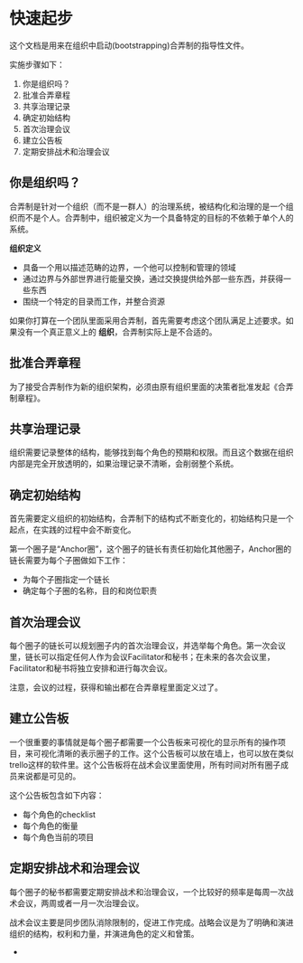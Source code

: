 # 快速起步

这个文档是用来在组织中启动(bootstrapping)合弄制的指导性文件。

实施步骤如下：

1. 你是组织吗？
2. 批准合弄章程
3. 共享治理记录
4. 确定初始结构
5. 首次治理会议
6. 建立公告板
7. 定期安排战术和治理会议


## 你是组织吗？

合弄制是针对一个组织（而不是一群人）的治理系统，被结构化和治理的是一个组织而不是个人。合弄制中，组织被定义为一个具备特定的目标的不依赖于单个人的系统。

**组织定义**

* 具备一个用以描述范畴的边界，一个他可以控制和管理的领域
* 通过边界与外部世界进行能量交换，通过交换提供给外部一些东西，并获得一些东西
* 围绕一个特定的目录而工作，并整合资源

如果你打算在一个团队里面采用合弄制，首先需要考虑这个团队满足上述要求。如果没有一个真正意义上的 **组织**，合弄制实际上是不合适的。

## 批准合弄章程

为了接受合弄制作为新的组织架构，必须由原有组织里面的决策者批准发起《合弄制章程》。

## 共享治理记录

组织需要记录整体的结构，能够找到每个角色的预期和权限。而且这个数据在组织内部是完全开放透明的，如果治理记录不清晰，会削弱整个系统。

## 确定初始结构

首先需要定义组织的初始结构，合弄制下的结构式不断变化的，初始结构只是一个起点，在实践的过程中会不断变化。

第一个圈子是“Anchor圈”，这个圈子的链长有责任初始化其他圈子，Anchor圈的链长需要为每个子圈做如下工作：

* 为每个子圈指定一个链长
* 确定每个子圈的名称，目的和岗位职责




## 首次治理会议

每个圈子的链长可以规划圈子内的首次治理会议，并选举每个角色。第一次会议里，链长可以指定任何人作为会议Facilitator和秘书；在未来的各次会议里，Facilitator和秘书将独立安排和进行每次会议。

注意，会议的过程，获得和输出都在合弄章程里面定义过了。

## 建立公告板

一个很重要的事情就是每个圈子都需要一个公告板来可视化的显示所有的操作项目，来可视化清晰的表示圈子的工作。这个公告板可以放在墙上，也可以放在类似trello这样的软件里。这个公告板将在战术会议里面使用，所有时间对所有圈子成员来说都是可见的。

这个公告板包含如下内容：

* 每个角色的checklist
* 每个角色的衡量
* 每个角色当前的项目


## 定期安排战术和治理会议

每个圈子的秘书都需要定期安排战术和治理会议，一个比较好的频率是每周一次战术会议，两周或者一月一次治理会议。

战术会议主要是同步团队消除限制的，促进工作完成。战略会议是为了明确和演进组织的结构，权利和力量，并演进角色的定义和曾策。






















-
